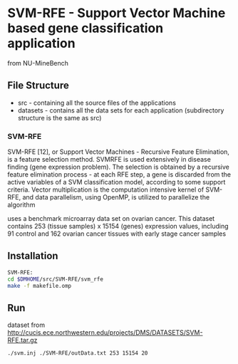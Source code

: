 # SVM-RFE - Support Vector Machine based gene classification application

from NU-MineBench

## File Structure

* src - containing all the source files of the applications
* datasets - contains all the data sets for each application                                   (subdirectory structure is the same as src)

### SVM-RFE

SVM-RFE [12], or Support Vector Machines - Recursive
Feature Elimination, is a feature selection method. SVMRFE is used extensively in disease finding (gene expression
problem). The selection is obtained by a recursive feature elimination process - at each RFE step, a gene is discarded from the
active variables of a SVM classification model, according to
some support criteria. Vector multiplication is the computation
intensive kernel of SVM-RFE, and data parallelism, using
OpenMP, is utilized to parallelize the algorithm

uses a benchmark microarray data set on ovarian cancer.
This dataset contains 253 (tissue samples) x 15154 (genes)
expression values, including 91 control and 162 ovarian cancer
tissues with early stage cancer samples

## Installation

```bash
SVM-RFE:                                                                                      
cd $DMHOME/src/SVM-RFE/svm_rfe                                                                
make -f makefile.omp     
```

## Run

dataset from http://cucis.ece.northwestern.edu/projects/DMS/DATASETS/SVM-RFE.tar.gz

```bash
./svm.inj ./SVM-RFE/outData.txt 253 15154 20
```
